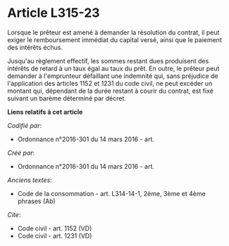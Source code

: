 # Article L315-23

Lorsque le prêteur est amené à demander la résolution du contrat, il peut exiger le remboursement immédiat du capital versé,
ainsi que le paiement des intérêts échus.

Jusqu'au règlement effectif, les sommes restant dues produisent des intérêts de retard à un taux égal au taux du prêt. En
outre, le prêteur peut demander à l'emprunteur défaillant une indemnité qui, sans préjudice de l'application des articles
1152 et 1231 du code civil, ne peut excéder un montant qui, dépendant de la durée restant à courir du contrat, est fixé
suivant un barème déterminé par décret.

**Liens relatifs à cet article**

_Codifié par_:

  - Ordonnance n°2016-301 du 14 mars 2016 - art.

_Créé par_:

  - Ordonnance n°2016-301 du 14 mars 2016 - art.

_Anciens textes_:

  - Code de la consommation - art. L314-14-1, 2ème, 3ème et 4ème phrases (Ab)

_Cite_:

  - Code civil - art. 1152 (VD)
  - Code civil - art. 1231 (VD)
